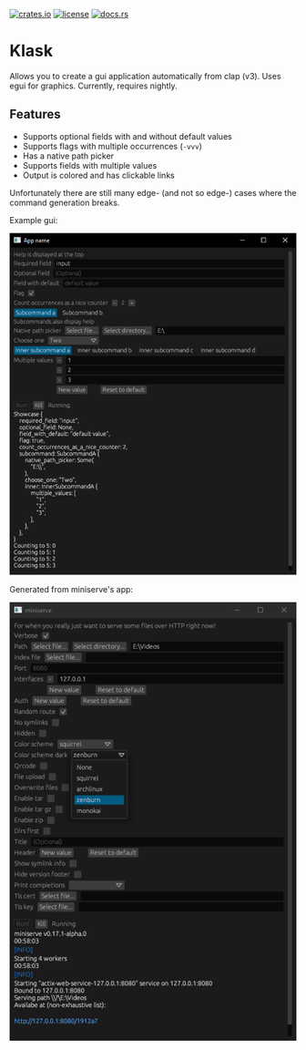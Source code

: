 [![crates.io](https://img.shields.io/crates/v/klask?style=for-the-badge)](https://crates.io/crates/klask)
[![license](https://img.shields.io/crates/l/klask?style=for-the-badge)](LICENSE)
[![docs.rs](https://img.shields.io/docsrs/klask?style=for-the-badge)](https://docs.rs/klask)

# Klask
Allows you to create a gui application automatically from clap (v3). Uses egui for graphics. Currently, requires nightly.

## Features
- Supports optional fields with and without default values
- Supports flags with multiple occurrences (`-vvv`)
- Has a native path picker
- Supports fields with multiple values
- Output is colored and has clickable links

Unfortunately there are still many edge- (and not so edge-) cases where the command generation breaks.

Example gui:

![image showcasing the gui](image0.png)

Generated from miniserve's app:

![image showcasing the gui](image1.png)
